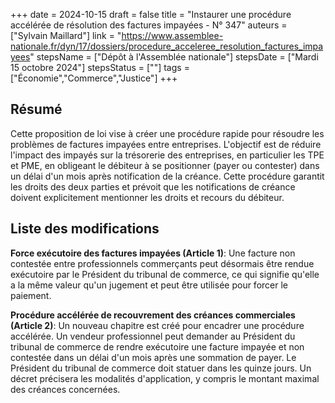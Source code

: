 +++
date = 2024-10-15
draft = false
title = "Instaurer une procédure accélérée de résolution des factures impayées - N° 347"
auteurs = ["Sylvain Maillard"]
link = "https://www.assemblee-nationale.fr/dyn/17/dossiers/procedure_acceleree_resolution_factures_impayees"
stepsName = ["Dépôt à l'Assemblée nationale"]
stepsDate = ["Mardi 15 octobre 2024"]
stepsStatus = [""]
tags = ["Économie","Commerce","Justice"]
+++

## Résumé

Cette proposition de loi vise à créer une procédure rapide pour résoudre les problèmes de factures impayées entre entreprises. L'objectif est de réduire l'impact des impayés sur la trésorerie des entreprises, en particulier les TPE et PME, en obligeant le débiteur à se positionner (payer ou contester) dans un délai d'un mois après notification de la créance. Cette procédure garantit les droits des deux parties et prévoit que les notifications de créance doivent explicitement mentionner les droits et recours du débiteur.

## Liste des modifications

**Force exécutoire des factures impayées (Article 1)**: Une facture non contestée entre professionnels commerçants peut désormais être rendue exécutoire par le Président du tribunal de commerce, ce qui signifie qu'elle a la même valeur qu'un jugement et peut être utilisée pour forcer le paiement.

**Procédure accélérée de recouvrement des créances commerciales (Article 2)**: Un nouveau chapitre est créé pour encadrer une procédure accélérée. Un vendeur professionnel peut demander au Président du tribunal de commerce de rendre exécutoire une facture impayée et non contestée dans un délai d'un mois après une sommation de payer. Le Président du tribunal de commerce doit statuer dans les quinze jours. Un décret précisera les modalités d'application, y compris le montant maximal des créances concernées.
